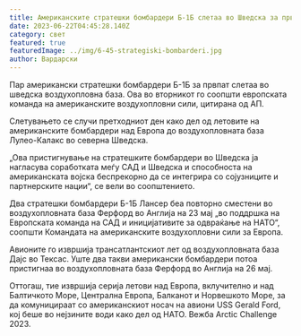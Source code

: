 ```yaml
---
title: Американските стратешки бомбардери Б-1Б слетаа во Шведска за прв пат
date: 2023-06-22T04:45:28.140Z
category: свет
featured: true
featuredImage: ../img/6-45-strategiski-bombarderi.jpg
author: Вардарски
---
```

Пар американски стратешки бомбардери Б-1Б за првпат слетаа во шведска воздухопловна база. Ова во вторникот го соопшти европската команда на американските воздухопловни сили, цитирана од АП.

Слетувањето се случи претходниот ден како дел од летовите на американските бомбардери над Европа до воздухопловната база Лулео-Калакс во северна Шведска.

„Ова пристигнување на стратешките бомбардери во Шведска ја нагласува соработката меѓу САД и Шведска и способноста на американската војска беспрекорно да се интегрира со сојузниците и партнерските нации“, се вели во соопштението.

Два стратешки бомбардери Б-1Б Лансер беа повторно сместени во воздухопловната база Ферфорд во Англија на 23 мај „во поддршка на Европската команда на САД и иницијативите за одвраќање на НАТО“, соопшти Командата на американските воздухопловни сили за Европа.

Авионите го извршија трансатлантскиот лет од воздухопловната база Дајс во Тексас. Уште два такви американски бомбардери потоа пристигнаа во воздухопловната база Ферфорд во Англија на 26 мај.

Оттогаш, тие извршија серија летови над Европа, вклучително и над Балтичкото Море, Централна Европа, Балканот и Норвешкото Море, за да комуницираат со американскиот носач на авиони USS Gerald Ford, кој беше во нејзините води како дел од НАТО. Вежба Arctic Challenge 2023.